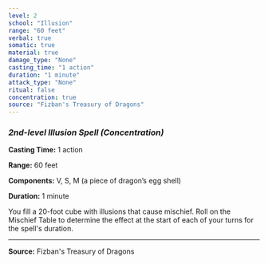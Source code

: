 ```yaml
---
level: 2
school: "Illusion"
range: "60 feet"
verbal: true
somatic: true
material: true
damage_type: "None"
casting_time: "1 action"
duration: "1 minute"
attack_type: "None"
ritual: false
concentration: true
source: "Fizban's Treasury of Dragons"
---
```


### *2nd-level Illusion Spell* *(Concentration)*

**Casting Time:** 1 action

**Range:** 60 feet

**Components:** V, S, M (a piece of dragon’s egg shell)

**Duration:** 1 minute

You fill a 20-foot cube with illusions that cause mischief. Roll on the Mischief Table to determine the effect at the start of each of your turns for the spell's duration.

---

**Source:** Fizban's Treasury of Dragons

